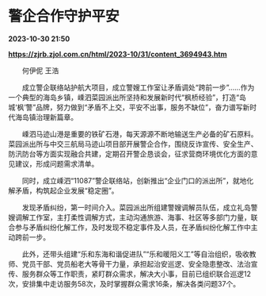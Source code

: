 # 警企合作守护平安

**2023-10-30 21:50**

**https://zjrb.zjol.com.cn/html/2023-10/31/content_3694943.htm**

　　何伊伲 王浩

　　成立警企联络站护航大项目，成立警嫂工作室让矛盾调处“跨前一步”……作为一个典型的海岛乡镇，嵊泗菜园派出所坚持和发展新时代“枫桥经验”，打造“岛城‘枫’警”品牌，努力做到“矛盾不上交，平安不出事，服务不缺位”，奋力谱写新时代海岛镇治理新篇章。

　　嵊泗马迹山港是重要的铁矿石港，每天源源不断地输送生产必备的矿石原料。菜园派出所与中交三航局马迹山项目部开展警企合作，围绕反诈宣传、安全生产、防汛防台等方面实现融合共建，定期召开警企恳谈会，征求营商环境优化方面的意见建议，形成问题需求清单。

　　同时，成立嵊泗“11087”警企联络站，创新推出“企业门口的派出所”，就地化解矛盾，构筑起企业发展“稳定圈”。

　　发现矛盾纠纷，第一时间介入。菜园派出所组建警嫂调解员队伍，成立礼岛警嫂调解工作室，主打柔性调解方式，主动沟通旅游、海事、社区等多部门力量，联合参与矛盾纠纷化解工作，及时发现不稳定事件及人员，在矛盾纠纷化解工作中主动跨前一步。

　　此外，还带头组建“乐和东海和谐促进队”“乐和暖阳义工”等自治组织，吸收教师、党员干部、党员船老大等骨干力量，承担起治安巡逻、安全隐患整改、法治宣传、服务群众等工作职责，紧盯群众需求，解决大小事，目前已组织联合巡逻12次，安排集中走访服务58次，及时掌握群众需求16条，解决各类问题37个。